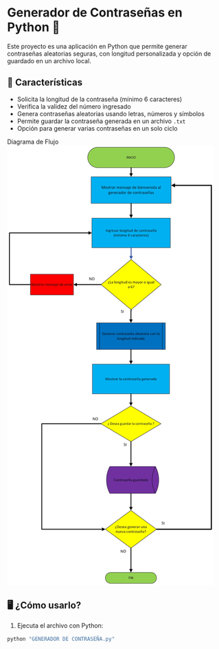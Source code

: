 # Generador de Contraseñas en Python 🔐

Este proyecto es una aplicación en Python que permite generar contraseñas aleatorias seguras, con longitud personalizada y opción de guardado en un archivo local.

## 🚀 Características

- Solicita la longitud de la contraseña (mínimo 6 caracteres)
- Verifica la validez del número ingresado
- Genera contraseñas aleatorias usando letras, números y símbolos
- Permite guardar la contraseña generada en un archivo `.txt`
- Opción para generar varias contraseñas en un solo ciclo

 Diagrama de Flujo
![Diagrama de Flujo](Dibujo%205%20(2).jpeg)


## 🖥️ ¿Cómo usarlo?

1. Ejecuta el archivo con Python:

```bash
python "GENERADOR DE CONTRASEÑA.py"
